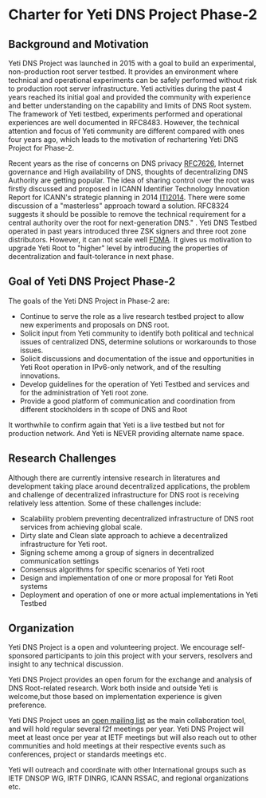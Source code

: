 
# Charter for Yeti DNS Project Phase-2

## Background and Motivation

Yeti DNS Project was launched in 2015 with a goal to build an experimental, non-production root server testbed. It provides an environment where technical and operational experiments can be safely performed without risk to production root server infrastructure. Yeti activities during the past 4 years reached its initial goal and provided the community with experience and better understanding on the capability and limits of DNS Root system. The framework of Yeti testbed, experiments performed and operational experiences are well documented in RFC8483. However, the technical attention and focus of Yeti community are different compared with ones four years ago, which leads to the motivation of rechartering Yeti DNS Project for Phase-2. 

Recent years as the rise of concerns on DNS privacy [RFC7626](https://tools.ietf.org/html/rfc7626), Internet governance and High availability of DNS, thoughts of decentralizing DNS Authority are getting popular. The idea of sharing control over the root was firstly discussed and proposed in ICANN Identifier Technology Innovation Report for ICANN's strategic planning in 2014 [ITI2014](https://www.icann.org/en/system/files/files/iti-report-15may14-en.pdf). There were some discussion of a "masterless" approach toward a solution.  RFC8324 suggests it should be possible to remove the technical requirement for a central authority over the root for next-generation DNS." . Yeti DNS Testbed operated in past years introduced three ZSK signers and three root zone distributors. However, it can not scale well [FDMA](https://yeti-dns.org/yeti/blog/2018/08/13/fault-tolerant-distribution-master-architecture.html). It gives us motivation to upgrade Yeti Root to "higher" level by introducing the properties of decentralization and fault-tolerance in next phase.

## Goal of Yeti DNS Project Phase-2

The goals of the Yeti DNS Project in Phase-2 are:

* Continue to serve the role as a live research testbed project to allow new experiments and proposals on DNS root.
* Solicit input from Yeti community to identify both political and technical issues of centralized DNS, determine solutions or workarounds to those issues.
* Solicit discussions and documentation of the issue and opportunities in Yeti Root operation in IPv6-only network, and of the resulting innovations.
* Develop guidelines for the operation of Yeti Testbed and services and for the administration of Yeti root zone. 
* Provide a good platform of communication and coordination from different stockholders in th scope of DNS and Root

It worthwhile to confirm again that Yeti is a live testbed but not for production network. And Yeti is NEVER providing alternate name space.

## Research Challenges

Although there are currently intensive research in literatures and development taking place around decentralized applications, the problem and challenge of decentralized infrastructure for DNS root is receiving relatively less attention. Some of these challenges include: 

* Scalability problem preventing decentralized infrastructure of DNS root services from achieving global scale.
* Dirty slate and Clean slate approach to achieve a decentralized infrastructure for Yeti root.
* Signing scheme among a group of signers in decentralized communication settings
* Consensus algorithms for specific scenarios of Yeti root
* Design and implementation of one or more proposal for Yeti Root systems
* Deployment and operation of one or more actual implementations in Yeti Testbed

## Organization

Yeti DNS Project is a open and volunteering project. We encourage self-sponsored participants to join this project with your servers, resolvers and insight to any technical discussion.

Yeti DNS Project provides an open forum for the exchange and analysis of DNS Root-related research.  Work both inside and outside Yeti is welcome,but those based on implementation experience is given preference. 

Yeti DNS Project uses an [open mailing list](http://lists.yeti-dns.org/mailman/listinfo/discuss) as the main collaboration tool, and will hold regular several f2f meetings per year. Yeti DNS Project will meet at least once per year at IETF meetings but will also reach out to other communities and hold meetings at their respective events such as conferences, project or standards meetings etc.

Yeti will outreach and coordinate with other International groups such as IETF DNSOP WG, IRTF DINRG, ICANN RSSAC, and regional organizations etc.


